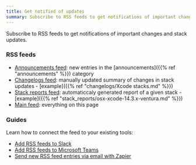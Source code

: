```yaml
---
title: Get notified of updates
summary: Subscribe to RSS feeds to get notifications of important changes and stack updates.
---
```


Subscribe to RSS feeds to get notifications of important changes and stack updates.

### RSS feeds

- [Announcements feed](/announcements/index.xml): new entries in the [announcements]({{% ref "announcements" %}}) category
- [Changelogs feed](/changelogs/index.xml): manually updated summary of changes in stack updates - [example]({{% ref "changelogs/Xcode stacks.md" %}})
- [Stack reports feed](/stack_reports/index.xml): automaticcaly generated report of a given stack - [example]({{% ref "stack_reports/osx-xcode-14.3.x-ventura.md" %}})
- [Main feed](/index.xml): everything on this page

### Guides

Learn how to connect the feed to your existing tools:

- [Add RSS feeds to Slack](https://slack.com/help/articles/218688467-Add-RSS-feeds-to-Slack)
- [Add RSS feeds to Microsoft Teams](https://www.howtogeek.com/708799/how-to-send-rss-feeds-to-a-microsoft-teams-channel/)
- [Send new RSS feed entries via email with Zapier](https://zapier.com/apps/email/integrations/rss/1441/send-new-rss-feed-entries-via-email)

